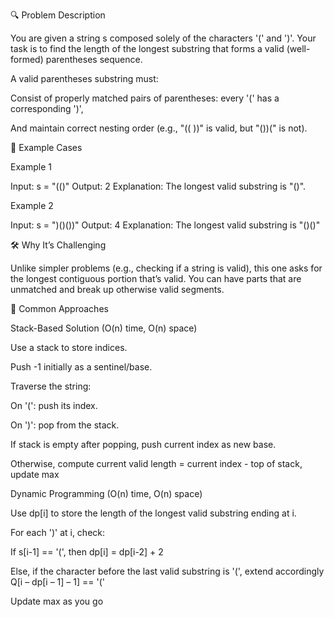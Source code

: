 🔍 Problem Description

You are given a string s composed solely of the characters '(' and ')'. Your task is to find the length of the longest substring that forms a valid (well-formed) parentheses sequence.

A valid parentheses substring must:

Consist of properly matched pairs of parentheses: every '(' has a corresponding ')',

And maintain correct nesting order (e.g., "(( ))" is valid, but "())(" is not).

📌 Example Cases

Example 1

Input: s = "(()"
Output: 2
Explanation: The longest valid substring is "()".

Example 2

Input: s = ")()())"
Output: 4
Explanation: The longest valid substring is "()()" 


🛠 Why It’s Challenging

Unlike simpler problems (e.g., checking if a string is valid), this one asks for the longest contiguous portion that’s valid. You can have parts that are unmatched and break up otherwise valid segments.

🚀 Common Approaches

Stack-Based Solution (O(n) time, O(n) space)

Use a stack to store indices.

Push -1 initially as a sentinel/base.

Traverse the string:

On '(': push its index.

On ')': pop from the stack.

If stack is empty after popping, push current index as new base.

Otherwise, compute current valid length = current index - top of stack, update max 


Dynamic Programming (O(n) time, O(n) space)

Use dp[i] to store the length of the longest valid substring ending at i.

For each ')' at i, check:

If s[i-1] == '(', then dp[i] = dp[i-2] + 2

Else, if the character before the last valid substring is '(', extend accordingly Q[i – dp[i – 1] – 1] == '('

Update max as you go